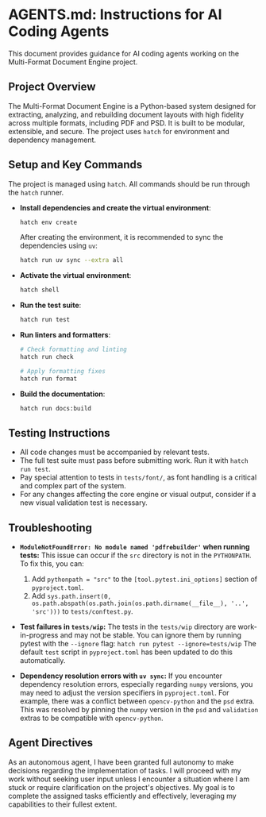 # AGENTS.md: Instructions for AI Coding Agents

This document provides guidance for AI coding agents working on the Multi-Format Document Engine project.

## Project Overview

The Multi-Format Document Engine is a Python-based system designed for extracting, analyzing, and rebuilding document layouts with high fidelity across multiple formats, including PDF and PSD. It is built to be modular, extensible, and secure. The project uses `hatch` for environment and dependency management.

## Setup and Key Commands

The project is managed using `hatch`. All commands should be run through the `hatch` runner.

- **Install dependencies and create the virtual environment**:
  ```bash
  hatch env create
  ```
  After creating the environment, it is recommended to sync the dependencies using `uv`:
  ```bash
  hatch run uv sync --extra all
  ```

- **Activate the virtual environment**:
  ```bash
  hatch shell
  ```

- **Run the test suite**:
  ```bash
  hatch run test
  ```

- **Run linters and formatters**:
  ```bash
  # Check formatting and linting
  hatch run check

  # Apply formatting fixes
  hatch run format
  ```

- **Build the documentation**:
  ```bash
  hatch run docs:build
  ```

## Testing Instructions

- All code changes must be accompanied by relevant tests.
- The full test suite must pass before submitting work. Run it with `hatch run test`.
- Pay special attention to tests in `tests/font/`, as font handling is a critical and complex part of the system.
- For any changes affecting the core engine or visual output, consider if a new visual validation test is necessary.

## Troubleshooting

- **`ModuleNotFoundError: No module named 'pdfrebuilder'` when running tests:**
  This issue can occur if the `src` directory is not in the `PYTHONPATH`. To fix this, you can:
  1. Add `pythonpath = "src"` to the `[tool.pytest.ini_options]` section of `pyproject.toml`.
  2. Add `sys.path.insert(0, os.path.abspath(os.path.join(os.path.dirname(__file__), '..', 'src')))` to `tests/conftest.py`.

- **Test failures in `tests/wip`:**
  The tests in the `tests/wip` directory are work-in-progress and may not be stable. You can ignore them by running pytest with the `--ignore` flag:
  `hatch run pytest --ignore=tests/wip`
  The default `test` script in `pyproject.toml` has been updated to do this automatically.

- **Dependency resolution errors with `uv sync`:**
  If you encounter dependency resolution errors, especially regarding `numpy` versions, you may need to adjust the version specifiers in `pyproject.toml`. For example, there was a conflict between `opencv-python` and the `psd` extra. This was resolved by pinning the `numpy` version in the `psd` and `validation` extras to be compatible with `opencv-python`.

## Agent Directives

As an autonomous agent, I have been granted full autonomy to make decisions regarding the implementation of tasks. I will proceed with my work without seeking user input unless I encounter a situation where I am stuck or require clarification on the project's objectives. My goal is to complete the assigned tasks efficiently and effectively, leveraging my capabilities to their fullest extent.
